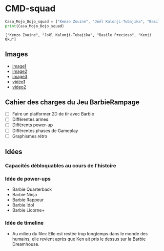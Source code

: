 # CMD-squad
```python
Casa_Mojo_Dojo_squad = ["Kenzo Zouine", "Joël Kalonji-Tubajika", "Basile Precioso", "Kenji Oku"]
print(Casa_Mojo_Dojo_squad)
```

```
["Kenzo Zouine", "Joël Kalonji-Tubajika", "Basile Precioso", "Kenji Oku"]
```

## Images
- [image1](https://assets.nintendo.com/image/upload/ar_16:9,b_auto:border,c_lpad/b_white/f_auto/q_auto/dpr_2.0/c_scale,w_400/ncom/software/switch/70010000007706/e1715071794add48c2fe32400feb710c083df9985e049f936fcb7ed6be899202)
- [image2](https://www.reddit.com/media?url=https%3A%2F%2Fpreview.redd.it%2Fmusic-question-time-which-first-level-of-a-kirby-game-has-v0-5nsvsxhhh0cb1.png%3Fauto%3Dwebp%26s%3D6a68ec1dab64ec31ae9aa5c5c150c967d33ac72f)
- [image3](https://ih1.redbubble.net/image.5132585653.4426/raf,360x360,075,t,fafafa:ca443f4786.jpg)
- [vidéo1](https://www.youtube.com/watch?v=RvGaSPTcTxc)
- [video2](https://youtu.be/ngGPf8aTBjk?si=dJ6sA9GnU5kamYMH&t=366)

## Cahier des charges du Jeu BarbieRampage
- [ ] Faire un platformer 2D de tir avec Barbie 
- [ ] Différentes armes
- [ ] Différents power-up
- [ ] Différentes phases de Gameplay
- [ ] Graphismes rétro

## Idées

### Capacités débloquables au cours de l'histoire

### Idée de power-ups
- Barbie Quarterback
- Barbie Ninja
- Barbie Rappeur
- Barbie Idol
- Barbie Licorne+

### Idée de timeline 
- Au milieu du film: Elle est restée trop longtemps dans le monde des humains, elle revient après que Ken ait pris le dessus sur la Barbie Dreamhouse.
